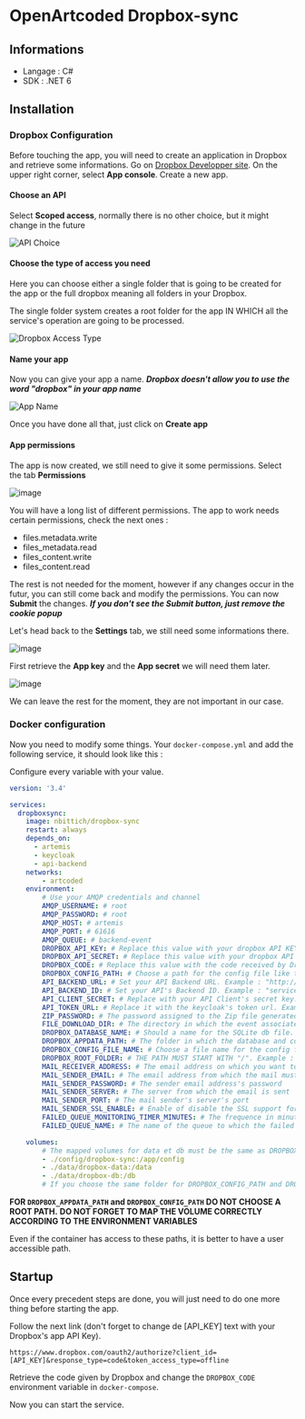 # OpenArtcoded Dropbox-sync

## Informations

* Langage : C#
* SDK : .NET 6

## Installation

### Dropbox Configuration

Before touching the app, you will need to create an application in Dropbox and retrieve some informations. Go on [Dropbox Developper site](https://www.dropbox.com/developers/).
On the upper right corner, select **App console**. Create a new app.

#### Choose an API

Select **Scoped access**, normally there is no other choice, but it might change in the future

![API Choice](https://user-images.githubusercontent.com/56565073/169828520-4f602a92-58ca-430f-b2b5-cbe02452b446.png)

#### Choose the type of access you need

Here you can choose either a single folder that is going to be created for the app or the full dropbox meaning all folders in your Dropbox.

The single folder system creates a root folder for the app IN WHICH all the service's operation are going to be processed.

![Dropbox Access Type](https://user-images.githubusercontent.com/56565073/169829529-e1589c2f-531d-4f63-adc2-7ee1d866676a.png)

#### Name your app

Now you can give your app a name. **_Dropbox doesn't allow you to use the word "dropbox" in your app name_**

![App Name](https://user-images.githubusercontent.com/56565073/169829431-b405acdd-0451-4a0e-96e3-610cbd27d172.png)

Once you have done all that, just click on **Create app**

#### App permissions

The app is now created, we still need to give it some permissions. Select the tab **Permissions**

![image](https://user-images.githubusercontent.com/56565073/169830023-95108a75-75cf-45b4-8d41-1729aefec576.png)

You will have a long list of different permissions. The app to work needs certain permissions, check the next ones :

* files.metadata.write
* files_metadata.read
* files_content.write
* files_content.read

The rest is not needed for the moment, however if any changes occur in the futur, you can still come back and modify the permissions.
You can now **Submit** the changes. **_If you don't see the **Submit** button, just remove the cookie popup_**

Let's head back to the **Settings** tab, we still need some informations there.

![image](https://user-images.githubusercontent.com/56565073/169831660-599f9b56-e5d1-4b4c-b4ab-39b66c0a0167.png)

First retrieve the **App key** and the **App secret** we will need them later.

![image](https://user-images.githubusercontent.com/56565073/169831930-2ae75f11-1d0c-412e-ac78-d8cabdacd319.png)

We can leave the rest for the moment, they are not important in our case.

### Docker configuration

Now you need to modify some things. Your `docker-compose.yml` and add the following service, it should look like this :

Configure every variable with your value. 

```yaml
version: '3.4'

services:
  dropboxsync:
    image: nbittich/dropbox-sync
    restart: always
    depends_on:
      - artemis
      - keycloak
      - api-backend
    networks:
        - artcoded
    environment:
        # Use your AMQP credentials and channel
        AMQP_USERNAME: # root
        AMQP_PASSWORD: # root
        AMQP_HOST: # artemis
        AMQP_PORT: # 61616
        AMQP_QUEUE: # backend-event
        DROPBOX_API_KEY: # Replace this value with your dropbox API KEY
        DROPBOX_API_SECRET: # Replace this value with your dropbox API Secret
        DROPBOX_CODE: # Replace this value with the code received by Dropbox. For example: PgYD8ACqPWcAAAAAAAAATtMVR0SsNdK5hp1f-GHBl7M
        DROPBOX_CONFIG_PATH: # Choose a path for the config file like this "/app/config". DON'T FORGET THE CHANGE THE VOLUME'S NAME TOO
        API_BACKEND_URL: # Set your API Backend URL. Example : "http://api-backend"
        API_BACKEND_ID: # Set your API's Backend ID. Example : "service-account-download"
        API_CLIENT_SECRET: # Replace with your API Client's secret key. Example : "duzp0kzwDHSS2nSO46P3GBSsNnQbx8L3"
        API_TOKEN_URL: # Replace it with the keycloak's token url. Example : "http://keycloak:8080/realms/Artcoded/protocol/openid-connect/token"
        ZIP_PASSWORD: # The password assigned to the Zip file generated on dossier closure
        FILE_DOWNLOAD_DIR: # The directory in which the event associated files are going to be save locally THE PATH MUST START WITH "/": Example "/data"
        DROPBOX_DATABASE_NAME: # Should a name for the SQLite db file. Example : "DropboxSyncDatabase"
        DROPBOX_APPDATA_PATH: # The folder in which the database and configuration is saved. This variable can be the same as 'DROPBOX_CONFIG_PATH' THE PATH MUST START WITH "/". Example : "/db"
        DROPBOX_CONFIG_FILE_NAME: # Choose a file name for the config file. By default it is going to be "dropbox-sync-configuration.json"
        DROPBOX_ROOT_FOLDER: # THE PATH MUST START WITH "/". Example : "/OPENARTCODED". It represents the root folder in Dropbox
        MAIL_RECEIVER_ADDRESS: # The email address on which you want to send the warning email
        MAIL_SENDER_EMAIL: # The email address from which the mail must be sent
        MAIL_SENDER_PASSWORD: # The sender email address's password
        MAIL_SENDER_SERVER: # The server from which the email is sent
        MAIL_SENDER_PORT: # The mail sender's server's port
        MAIL_SENDER_SSL_ENABLE: # Enable of disable the SSL support for the mail sender server. The value must be either `true` or `false`
        FAILED_QUEUE_MONITORING_TIMER_MINUTES: # The frequence in minutes at which the service start to verify the failed queue
        FAILED_QUEUE_NAME: # The name of the queue to which the failed messages from backend-event are sent

    volumes:
        # The mapped volumes for data et db must be the same as DROPBOX_CONFIG_PATH and FILE_DOWNLOAD_DIR and DROPBOX_APPDATA_PATH
        - ./config/dropbox-sync:/app/config
        - ./data/dropbox-data:/data
        - ./data/dropbox-db:/db
        # If you choose the same folder for DROPBOX_CONFIG_PATH and DROPBOX_APPDATA_PATH make sure you only map it once 
```

**FOR `DROPBOX_APPDATA_PATH` and `DROPBOX_CONFIG_PATH` DO NOT CHOOSE A ROOT PATH.**
**DO NOT FORGET TO MAP THE VOLUME CORRECTLY ACCORDING TO THE ENVIRONMENT VARIABLES**

Even if the container has access to these paths, it is better to have a user accessible path.

## Startup

Once every precedent steps are done, you will just need to do one more thing before starting the app.

Follow the next link (don't forget to change de [API_KEY] text with your Dropbox's app API Key).

`https://www.dropbox.com/oauth2/authorize?client_id=[API_KEY]&response_type=code&token_access_type=offline`

Retrieve the code given by Dropbox and change the `DROPBOX_CODE` environment variable in `docker-compose`.

Now you can start the service.